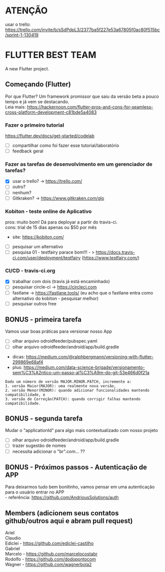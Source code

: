 # ATENÇÃO  
usar o trello:  
https://trello.com/invite/b/sSdPdpL3/2377ba5f227e53a67805f0ac80f515bc/sprint-1-130419

# FLUTTER BEST TEAM

A new Flutter project.

## Começando (Flutter)  
Por que Flutter? Um framework promissor que saiu da versão beta a pouco tempo e já vem se destacando.  
Leia mais: https://hackernoon.com/flutter-pros-and-cons-for-seamless-cross-platform-development-c81bde5a4083  

### Fazer o primeiro tutorial  

https://flutter.dev/docs/get-started/codelab  
- [ ] compartilhar como foi fazer esse tutorial/laboratório  
- [ ] feedback geral  
    
### Fazer as tarefas de desenvolvimento em um gerenciador de tarefas?  

- [x] usar o trello? -> https://trello.com/  
- [ ] outro?  
- [ ] nenhum?  
- [ ] Gitkraken? -> https://www.gitkraken.com/glo  
    
### Kobiton - teste online de Aplicativo  
pros: muito bom! Dá para deployar a partir do travis-ci.  
cons: trial de 15 dias apenas ou $50 por mês  
- site: https://kobiton.com/  
- [ ] pesquisar um alternativo  
- [ ] pesquisa 01 - testfairy parace bom!!! - > https://docs.travis-ci.com/user/deployment/testfairy (https://www.testfairy.com/)
    
### CI/CD - travis-ci.org  

- [x] trabalhar com dois (travis já está encaminhado)
- [ ] pesquisar circle-ci -> https://circleci.com  
- [ ] fastlane -> https://fastlane.tools/ (eu acho que o fastlane entra como alternativo do kobiton - pesquisar melhor)  
- [ ] pesquisar outros free

## BONUS - primeira tarefa  

Vamos usar boas práticas para versionar nosso App  
- [ ] olhar arquivo odroidfeeder/pubspec.yaml  
- [ ] olhar arquivo odroidfeeder/android/app/build.gradle  
- dicas: https://medium.com/@ralphbergmann/versioning-with-flutter-299869e68af4  
- plus: https://medium.com/data-science-brigade/versionamento-sem%C3%A2ntico-um-passo-al%C3%A9m-do-git-53e466d0f21a  
```
Dado um número de versão MAJOR.MINOR.PATCH, incremente a:  
1. versão Maior(MAJOR): uma realmente nova versão,  
2. versão Menor(MINOR): quando adicionar funcionalidades mantendo compatibilidade, e  
3. versão de Correção(PATCH): quando corrigir falhas mantendo compatibilidade.  
```

## BONUS - segunda tarefa  

Mudar o "applicationId" para algo mais contextualizado com nosso projeto   
- [ ] olhar arquivo odroidfeeder/android/app/build.gradle  
- [ ] trazer sugestão de nomes  
- [ ] necessita adicionar o "br".com... ??  

## BONUS - Próximos passos - Autenticação de APP  

Para deixarmos tudo bem bonitinho, vamos pensar em uma autenticação para o usuário entrar no APP  
    - referência: https://github.com/AndriousSolutions/auth  

## Members (adicionem seus contatos github/outros aqui e abram pull request)
Ariel  
Claudio             
Ediclei  - 	https://github.com/ediclei-castilho<br>
Gabriel    
Marcelo  -  https://github.com/marcelocostabr    
Rodolfo  - 	https://github.com/dodopontocom  
Wagner   -  https://github.com/wagnerbola2  
